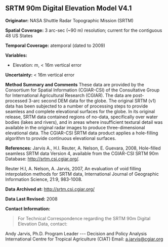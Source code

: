 ## SRTM 90m Digital Elevation Model V4.1

**Originator:** NASA Shuttle Radar Topographic Mission (SRTM)

**Spatial Coverage:** 3 arc-sec (~90 m) resolution; current for the contiguous 48 US States

**Temporal Coverage:** atemporal (dated to 2009)

**Variables:** 
* Elevation: m, < 16m vertical error

**Uncertainty:** < 16m vertical error

**Method Summary and Comments** These data are provided by the Consortium for Spatial Information (CGIAR-CSI) of the Consultative Group for International Agricultural Research (CGIAR). The data are post-processed 3-arc second DEM data for the globe. The original SRTM (v1) data has been subjected to a number of processing steps to provide seamless and complete elevational surfaces for the globe. In its original release, SRTM data contained regions of no-data, specifically over water bodies (lakes and rivers), and in areas where insufficient textural detail was available in the original radar images to produce three-dimensional elevational data. The CGIAR-CSI SRTM data product applies a hole-filling algorithm to provide continuous elevational surfaces.


**References:** Jarvis A., H.I. Reuter, A. Nelson, E. Guevara, 2008, Hole-filled seamless SRTM data Version 4, available from the CGIAR-CSI SRTM 90m Database: http://srtm.csi.cgiar.org/.

Reuter  H.I,  A.  Nelson,  A.  Jarvis,  2007,  An  evaluation  of  void  filling interpolation  methods  for  SRTM  data,  International  Journal  of  Geographic Information Science, 21:9, 983-1008.

**Data Archived at:** http://srtm.csi.cgiar.org/

**Data Last Revised:** 2008

**Contact Information:**
>For Technical Correspondence regarding the SRTM 90m Digital Elevation Data, contact:

Andy Jarvis, Ph.D.
Program Leader --- Decision and Policy Analysis
International Centre for Tropical Agriculture (CIAT)
Email: [a.jarvis@cgiar.org](mailto:a.jarvis@cgiar.org)
